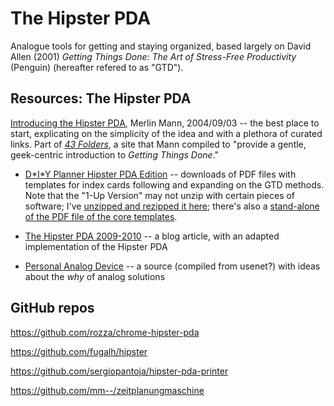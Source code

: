 # The Hipster PDA

Analogue tools for getting and staying organized, based largely on David Allen (2001) _Getting Things Done: The Art of Stress-Free Productivity_ (Penguin) (hereafter refered to as "GTD").

## Resources: The Hipster PDA

[Introducing the Hipster PDA](http://www.43folders.com/2004/09/03/introducing-the-hipster-pda), Merlin Mann, 2004/09/03 -- the best place to start, explicating on the simplicity of the idea and with a plethora of curated links. Part of [_43 Folders_](http://www.43folders.com/), a site that Mann compiled to "provide a gentle, geek-centric introduction to _Getting Things Done_."

* [D\*I\*Y Planner Hipster PDA Edition](http://www.diyplanner.com/templates/official/hpda) -- downloads of PDF files with templates for index cards following and expanding on the GTD methods. Note that the "1-Up Version" may not unzip with certain pieces of software; I've [unzipped and rezipped it here](DiyP3_hipsterPDA_1up_rezip.zip); there's also a [stand-alone of the PDF file of the core templates](diyp3h_core_1up.pdf).

* [The Hipster PDA 2009-2010](http://spencerdub.me/blog/2015/03/hipster-pda/) -- a blog article, with an adapted implementation of the Hipster PDA

* [Personal Analog Device](http://wiki.c2.com/?PersonalAnalogDevice) -- a source (compiled from usenet?) with ideas about the _why_ of analog solutions





## GitHub repos

https://github.com/rozza/chrome-hipster-pda

https://github.com/fugalh/hipster

https://github.com/sergiopantoja/hipster-pda-printer

https://github.com/mm--/zeitplanungmaschine


